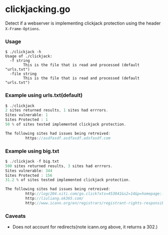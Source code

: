 # clickjacking.go
Detect if a webserver is implementing clickjack protection using the header
`X-Frame-Options`.

### Usage
```
$ ./clickjack -h
Usage of ./clickjack:
  -f string
        This is the file that is read and processed (default "urls.txt")
  -file string
        This is the file that is read and processed (default "urls.txt")
```

### Example using urls.txt(default)
```go
$ ./clickjack
2 sites returned results, 1 sites had errrors.
Sites vulnerable: 1
Sites Protected : 1
50 % of sites tested implemented clickjack protection.

The following sites had issues being retreived:
         https://asdfasdf.asdfasdf.adsfasdf.com
```

### Example using big.txt
```go
$ ./clickjack -f big.txt
500 sites returned results, 3 sites had errrors.
Sites vulnerable: 344
Sites Protected : 156
31.2 % of sites tested implemented clickjack protection.

The following sites had issues being retreived:
         http://logc204.xiti.com/go.click?xts=453041&s2=14&p=homepage::kundendefault::index::button-mehr-info&clic=N&type=click
         http://liuliang.ok365.com/
         http://www.icann.org/en/registrars/registrant-rights-responsibilities-en.htm
```

### Caveats
* Does not account for redirects(note icann.org above, it returns a 302.)
